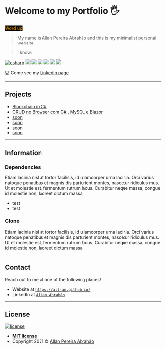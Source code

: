 # Welcome to my Portfolio 🖐

<span style="color:orange; background: black;" >Word up</span>

> My name is Allan Pereira Abrahão and this is my minimalist  personal website.

> I know:

[![csharp](https://img.shields.io/badge/C%23-239120?style=for-the-badge&logo=c-sharp&logoColor=white)](https://github.com/all-an)
[![](https://img.shields.io/badge/JavaScript-323330?style=for-the-badge&logo=javascript&logoColor=F7DF1E)](https://github.com/all-an)
[![](https://img.shields.io/badge/HTML5-E34F26?style=for-the-badge&logo=html5&logoColor=white)](https://github.com/all-an) 
[![](https://img.shields.io/badge/CSS3-1572B6?style=for-the-badge&logo=css3&logoColor=white)](https://github.com/all-an) 
[![](https://img.shields.io/badge/Python-3776AB?style=for-the-badge&logo=python&logoColor=white)](https://github.com/all-an)
[![](https://img.shields.io/badge/MySQL-005C84?style=for-the-badge&logo=mysql&logoColor=white)](https://github.com/all-an)
[![](https://img.shields.io/badge/TypeScript-007ACC?style=for-the-badge&logo=typescript&logoColor=white)](https://github.com/all-an)


<!--![Portfolio Template](assets/main.png)-->

<!-- 
![GIF](assets/gg.gif) -->

💻 Come see my [Linkedin page](https://hrpaul.web.app/)

---

## Projects

- [Blockchain in C#](https://github.com/all-an/blockchain_csharp)
- [CRUD no Browser com C# , MySQL e Blazor](https://github.com/all-an/project_csharp_mysql)
- [soon](#usage)
- [soon](#contributing)
- [soon](#connect)
- [soon](#license)

---

## Information 

### Dependencies
Etiam lacinia nisl at tortor facilisis, id ullamcorper urna lacinia. Orci varius natoque penatibus et magnis dis parturient montes, nascetur ridiculus mus. Ut et molestie est, fermentum rutrum lacus. Curabitur neque massa, congue id molestie non, laoreet dictum massa.

- test
- test

### Clone

Etiam lacinia nisl at tortor facilisis, id ullamcorper urna lacinia. Orci varius natoque penatibus et magnis dis parturient montes, nascetur ridiculus mus. Ut et molestie est, fermentum rutrum lacus. Curabitur neque massa, congue id molestie non, laoreet dictum massa.
```shell

```


## Contact

Reach out to me at one of the following places!

- Website at <a href="https://all-an.github.io/" target="_blank">`https://all-an.github.io/`</a>
- LinkedIn at <a href="https://all-an.github.io/" target="_blank">`Allan Abrahão`</a>

---

## License

[![license](https://img.shields.io/github/license/hrishikeshpaul/portfolio-template?style=flat&logo=appveyor)](https://github.com/all-an/) 

- **[MIT license](http://opensource.org/licenses/mit-license.php)**
- Copyright 2021 © <a href="https://github.com/all-an/" target="_blank">Allan Pereira Abrahão</a>